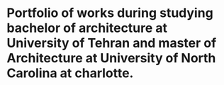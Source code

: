# Portfolio of works during studying bachelor of architecture at University of Tehran and master of Architecture at University of North Carolina at charlotte.
